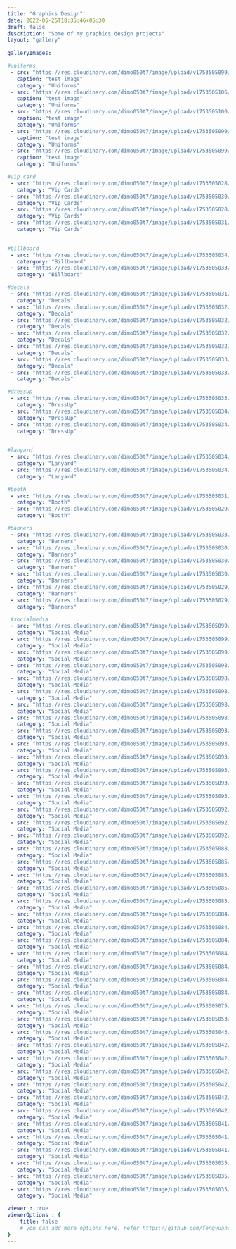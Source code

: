 ```yaml
---
title: "Graphics Design"
date: 2022-06-25T18:35:46+05:30
draft: false
description: "Some of my graphics design projects"
layout: "gallery"
      
galleryImages:

#uniforms
 - src: "https://res.cloudinary.com/dimo050t7/image/upload/v1753505099/NCA_-_NV350_Shirt_BLACK_copy_hxpifl.jpg"
   caption: "test image"
   category: "Uniforms"
 - src: "https://res.cloudinary.com/dimo050t7/image/upload/v1753505106/NCA_-_TShirt_Final_Terra__WHITE_TEXT_aknigd.jpg"
   caption: "test image"
   category: "Uniforms"
 - src: "https://res.cloudinary.com/dimo050t7/image/upload/v1753505100/NCA_-_TShirt_Final_Terra__BLACK_TEXT_kgnvx5.jpg"
   caption: "test image"
   category: "Uniforms"
 - src: "https://res.cloudinary.com/dimo050t7/image/upload/v1753505099/NCA_-_TShirt_Final_Navara__WHITE_TEXT_vjbukn.jpg"
   caption: "test image"
   category: "Uniforms"
 - src: "https://res.cloudinary.com/dimo050t7/image/upload/v1753505099/NCA_-_TShirt_Final_Navara_nqbkri.jpg"
   caption: "test image"
   category: "Uniforms"

#vip card
 - src: "https://res.cloudinary.com/dimo050t7/image/upload/v1753505028/1_w5vtqd.jpg"
   category: "Vip Cards"
 - src: "https://res.cloudinary.com/dimo050t7/image/upload/v1753505030/3_aqpmqo.jpg"
   category: "Vip Cards"
 - src: "https://res.cloudinary.com/dimo050t7/image/upload/v1753505028/2_m7iz5g.jpg"
   category: "Vip Cards"
 - src: "https://res.cloudinary.com/dimo050t7/image/upload/v1753505031/4_euhneb.jpg"
   category: "Vip Cards"
 

#billboard
 - src: "https://res.cloudinary.com/dimo050t7/image/upload/v1753505034/2_kk9ce9.jpg"
   catergory: "Billboard"
 - src: "https://res.cloudinary.com/dimo050t7/image/upload/v1753505033/1_glxzyu.jpg"
   category: "Billboard"

#decals
 - src: "https://res.cloudinary.com/dimo050t7/image/upload/v1753505031/1_ipogcf.jpg"
   category: "Decals"
 - src: "https://res.cloudinary.com/dimo050t7/image/upload/v1753505032/2_w8s8up.jpg"
   category: "Decals"
 - src: "https://res.cloudinary.com/dimo050t7/image/upload/v1753505032/3_qvsaer.jpg"
   category: "Decals"
 - src: "https://res.cloudinary.com/dimo050t7/image/upload/v1753505032/4_uwi94l.jpg"
   category: "Decals"
 - src: "https://res.cloudinary.com/dimo050t7/image/upload/v1753505032/5_iwf2az.jpg"
   category: "Decals"
 - src: "https://res.cloudinary.com/dimo050t7/image/upload/v1753505033/6_pg3ypi.jpg"
   category: "Decals"
 - src: "https://res.cloudinary.com/dimo050t7/image/upload/v1753505033/7_anxtvt.jpg"
   category: "Decals"

#dressUp
 - src: "https://res.cloudinary.com/dimo050t7/image/upload/v1753505033/1_pbetl8.jpg"
   category: "DressUp"
 - src: "https://res.cloudinary.com/dimo050t7/image/upload/v1753505034/2_ool8ku.jpg"
   category: "DressUp"
 - src: "https://res.cloudinary.com/dimo050t7/image/upload/v1753505034/4_vry8fa.jpg"
   category: "DressUp"
 

#lanyard
 - src: "https://res.cloudinary.com/dimo050t7/image/upload/v1753505034/2_f7jfqc.jpg"
   category: "Lanyard"
 - src: "https://res.cloudinary.com/dimo050t7/image/upload/v1753505034/1_gt6tmq.jpg"
   category: "Lanyard"

#booth
 - src: "https://res.cloudinary.com/dimo050t7/image/upload/v1753505031/1_f95lrt.jpg"
   category: "Booth"
 - src: "https://res.cloudinary.com/dimo050t7/image/upload/v1753505029/2_tmw5ad.jpg"
   category: "Booth"

#banners
 - src: "https://res.cloudinary.com/dimo050t7/image/upload/v1753505033/5_tw1h43.jpg"
   category: "Banners"
 - src: "https://res.cloudinary.com/dimo050t7/image/upload/v1753505030/4_pfrz7r.jpg"
   category: "Banners"
 - src: "https://res.cloudinary.com/dimo050t7/image/upload/v1753505030/6_bpyqem.jpg"
   category: "Banners"
 - src: "https://res.cloudinary.com/dimo050t7/image/upload/v1753505030/3_gcpro8.jpg"
   category: "Banners"
 - src: "https://res.cloudinary.com/dimo050t7/image/upload/v1753505029/1_b7mcon.jpg"
   category: "Banners"
 - src: "https://res.cloudinary.com/dimo050t7/image/upload/v1753505029/2_c9ns2r.jpg"
   category: "Banners"

 #socialmedia
 - src: "https://res.cloudinary.com/dimo050t7/image/upload/v1753505099/9_mhsltd.png"
   category: "Social Media"
 - src: "https://res.cloudinary.com/dimo050t7/image/upload/v1753505099/8_w0jt68.png"
   category: "Social Media"
 - src: "https://res.cloudinary.com/dimo050t7/image/upload/v1753505099/7_wphl3o.png"
   category: "Social Media"
 - src: "https://res.cloudinary.com/dimo050t7/image/upload/v1753505098/6_fyo002.png"
   category: "Social Media"
 - src: "https://res.cloudinary.com/dimo050t7/image/upload/v1753505098/5_aq407u.png"
   category: "Social Media" 
 - src: "https://res.cloudinary.com/dimo050t7/image/upload/v1753505098/6_fyo002.png"
   category: "Social Media"
 - src: "https://res.cloudinary.com/dimo050t7/image/upload/v1753505098/5_aq407u.png"
   category: "Social Media"
 - src: "https://res.cloudinary.com/dimo050t7/image/upload/v1753505098/43_bjojdq.png"
   category: "Social Media"
 - src: "https://res.cloudinary.com/dimo050t7/image/upload/v1753505093/42_stjkhs.png"
   category: "Social Media"
 - src: "https://res.cloudinary.com/dimo050t7/image/upload/v1753505093/41_ogqtwf.png"
   category: "Social Media"
 - src: "https://res.cloudinary.com/dimo050t7/image/upload/v1753505093/40_bystqv.png"
   category: "Social Media"
 - src: "https://res.cloudinary.com/dimo050t7/image/upload/v1753505093/4_u3z0fh.png"
   category: "Social Media"
 - src: "https://res.cloudinary.com/dimo050t7/image/upload/v1753505093/38_lkv6lf.png"
   category: "Social Media"
 - src: "https://res.cloudinary.com/dimo050t7/image/upload/v1753505093/39_zco6ee.png"
   category: "Social Media"
 - src: "https://res.cloudinary.com/dimo050t7/image/upload/v1753505092/37_xf6b75.png"
   category: "Social Media"
 - src: "https://res.cloudinary.com/dimo050t7/image/upload/v1753505092/36_pnm2w5.png"
   category: "Social Media"
 - src: "https://res.cloudinary.com/dimo050t7/image/upload/v1753505092/35_sozdmj.png"
   category: "Social Media"
 - src: "https://res.cloudinary.com/dimo050t7/image/upload/v1753505088/34_e8f2md.png"
   category: "Social Media"
 - src: "https://res.cloudinary.com/dimo050t7/image/upload/v1753505085/33_vsbsat.png"
   category: "Social Media"
 - src: "https://res.cloudinary.com/dimo050t7/image/upload/v1753505085/32_th5rel.png"
   category: "Social Media"
 - src: "https://res.cloudinary.com/dimo050t7/image/upload/v1753505085/31_czxbue.png"
   category: "Social Media"
 - src: "https://res.cloudinary.com/dimo050t7/image/upload/v1753505085/29_zrpysd.png"
   category: "Social Media"
 - src: "https://res.cloudinary.com/dimo050t7/image/upload/v1753505084/3_lxpigj.png"
   category: "Social Media"
 - src: "https://res.cloudinary.com/dimo050t7/image/upload/v1753505084/30_ohmxts.png"
   category: "Social Media"
 - src: "https://res.cloudinary.com/dimo050t7/image/upload/v1753505084/28_aj6hbr.png"
   category: "Social Media"
 - src: "https://res.cloudinary.com/dimo050t7/image/upload/v1753505084/27_gdbah1.png"
   category: "Social Media"
 - src: "https://res.cloudinary.com/dimo050t7/image/upload/v1753505084/26_g9v3rz.png"
   category: "Social Media"
 - src: "https://res.cloudinary.com/dimo050t7/image/upload/v1753505084/25_am3bxl.png"
   category: "Social Media"
 - src: "https://res.cloudinary.com/dimo050t7/image/upload/v1753505084/24_pvr1lb.png"
   category: "Social Media"
 - src: "https://res.cloudinary.com/dimo050t7/image/upload/v1753505075/23_uymxkg.png"
   category: "Social Media"
 - src: "https://res.cloudinary.com/dimo050t7/image/upload/v1753505053/22_nho1wg.png"
   category: "Social Media"
 - src: "https://res.cloudinary.com/dimo050t7/image/upload/v1753505043/18_t7kt5z.png"
   category: "Social Media"
 - src: "https://res.cloudinary.com/dimo050t7/image/upload/v1753505042/21_inosfz.png"
   category: "Social Media"
 - src: "https://res.cloudinary.com/dimo050t7/image/upload/v1753505042/20_wqechx.png"
   category: "Social Media"
 - src: "https://res.cloudinary.com/dimo050t7/image/upload/v1753505042/2_ogojw9.png"
   category: "Social Media"
 - src: "https://res.cloudinary.com/dimo050t7/image/upload/v1753505042/19_oerndx.png"
   category: "Social Media"
 - src: "https://res.cloudinary.com/dimo050t7/image/upload/v1753505042/17_psx7kf.png"
   category: "Social Media"
 - src: "https://res.cloudinary.com/dimo050t7/image/upload/v1753505042/16_azkbay.jpg"
   category: "Social Media"
 - src: "https://res.cloudinary.com/dimo050t7/image/upload/v1753505041/15_nyj13l.jpg"
   category: "Social Media"
 - src: "https://res.cloudinary.com/dimo050t7/image/upload/v1753505041/12_x1h913.jpg"
   category: "Social Media"
 - src: "https://res.cloudinary.com/dimo050t7/image/upload/v1753505041/13_cwsvqz.png"
   category: "Social Media"
 - src: "https://res.cloudinary.com/dimo050t7/image/upload/v1753505035/1_rcnjhv.jpg"
   category: "Social Media"
 - src: "https://res.cloudinary.com/dimo050t7/image/upload/v1753505035/11_enrdnl.png"
   category: "Social Media"
 - src: "https://res.cloudinary.com/dimo050t7/image/upload/v1753505035/10_r7v0ba.png"
   category: "Social Media"

viewer : true
viewerOptions : {
    title: false
    # you can add more options here. refer https://github.com/fengyuanchen/viewerjs?tab=readme-ov-file#options
}
---
```

